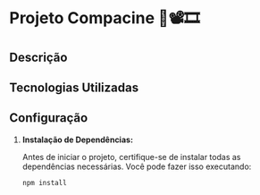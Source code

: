 # Projeto Compacine 🍿📽️🎞️

## Descrição

## Tecnologias Utilizadas

## Configuração

1. **Instalação de Dependências:**

   Antes de iniciar o projeto, certifique-se de instalar todas as dependências necessárias. Você pode fazer isso executando:

   ```bash
   npm install
   ```
